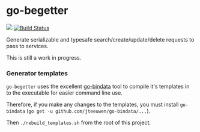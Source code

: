 # go-begetter

[![](https://godoc.org/gitlab.com/brianstarke/go-begetter?status.svg)](http://godoc.org/gitlab.com/brianstarke/go-begetter)
[![Build Status](https://travis-ci.org/brianstarke/go-begetter.svg)](https://travis-ci.org/brianstarke/go-begetter)

Generate serializable and typesafe search/create/update/delete requests to pass to services.

This is still a work in progress.

### Generator templates

`go-begetter` uses the excellent [go-bindata](https://github.com/jteeuwen/go-bindata) tool to compile it's templates in to the executable for easier command line use.  

Therefore, if you make any changes to the templates, you must install `go-bindata` (`go get -u github.com/jteeuwen/go-bindata/...`).

Then `./rebuild_templates.sh` from the root of this project.
